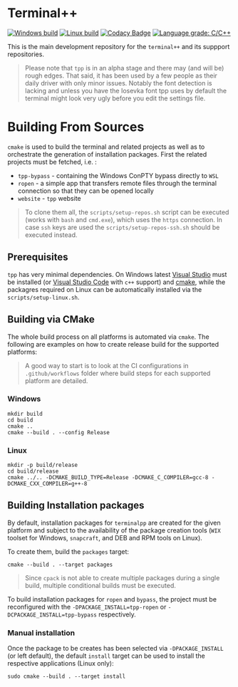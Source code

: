 # Terminal++


[![Windows build](https://github.com/terminalpp/tpp/workflows/windows-build/badge.svg)](https://github.com/terminalpp/tpp/actions?query=workflow%3Awindows-build)
[![Linux build](https://github.com/terminalpp/tpp/workflows/linux-build/badge.svg)](https://github.com/terminalpp/tpp/actions?query=workflow%3Alinux-build)
[![Codacy Badge](https://api.codacy.com/project/badge/Grade/fd4f07b095634b9d90bbb9edb11fc12c)](https://www.codacy.com/manual/zduka/tpp?utm_source=github.com&amp;utm_medium=referral&amp;utm_content=terminalpp/tpp&amp;utm_campaign=Badge_Grade)
[![Language grade: C/C++](https://img.shields.io/lgtm/grade/cpp/g/terminalpp/tpp.svg?logo=lgtm&logoWidth=18)](https://lgtm.com/projects/g/terminalpp/tpp/context:cpp)

This is the main development repository for the `terminal++` and its suppport repositories. 

> Please note that `tpp` is in an  alpha stage and there may (and will be) rough edges. That said, it has been used by a few people as their daily driver with only minor issues. Notably the font detection is lacking and unless you have the Iosevka font tpp uses by default the terminal might look very ugly before you edit the settings file. 

# Building From Sources

`cmake` is used to build the terminal and related projects as well as to orchestrate the generation of installation packages. First the related projects must be fetched, i.e. :

- `tpp-bypass` - containing the Windows ConPTY bypass directly to `WSL`
- `ropen` - a simple app that transfers remote files through the terminal connection so that they can be opened locally
- `website` - `tpp` website

> To clone them all, the `scripts/setup-repos.sh` script can be executed (works with `bash` and `cmd.exe`), which uses the `https` connection. In case `ssh` keys are used the `scripts/setup-repos-ssh.sh` should be executed instead.

## Prerequisites

`tpp` has very minimal dependencies. On Windows latest [Visual Studio](https://visualstudio.microsoft.com) must be installed (or [Visual Studio Code](https://code.microsoft.com) with `c++` support) and [cmake](https://cmake.org), while the packagres required on Linux can be automatically installed via the `scripts/setup-linux.sh`.

## Building via CMake

The whole build process on all platforms is automated via `cmake`. The following are examples on how to create release build for the supported platforms:

> A good way to start is to look at the CI configurations in `.github/workflows` folder where build steps for each supported platform are detailed. 

### Windows

    mkdir build
    cd build
    cmake .. 
    cmake --build . --config Release

### Linux

    mkdir -p build/release
    cd build/release
    cmake ../.. -DCMAKE_BUILD_TYPE=Release -DCMAKE_C_COMPILER=gcc-8 -DCMAKE_CXX_COMPILER=g++-8

## Building Installation packages

By default, installation packages for `terminalpp` are created for the given platform and subject to the availability of the package creation tools (`WIX` toolset for Windows, `snapcraft`, and DEB and RPM tools on Linux).

To create them, build the `packages` target:

    cmake --build . --target packages

> Since `cpack` is not able to create multiple packages during a single build, multiple conditional builds must be executed. 

To build installation packages for `ropen` and `bypass`, the project must be reconfigured with the `-DPACKAGE_INSTALL=tpp-ropen` or `-DCPACKAGE_INSTALL=tpp-bypass` respectively. 

### Manual installation

Once the package to be creates has been selected via `-DPACKAGE_INSTALL` (or left default), the default `install` target can be used to install the respective applications (Linux only):

    sudo cmake --build . --target install
